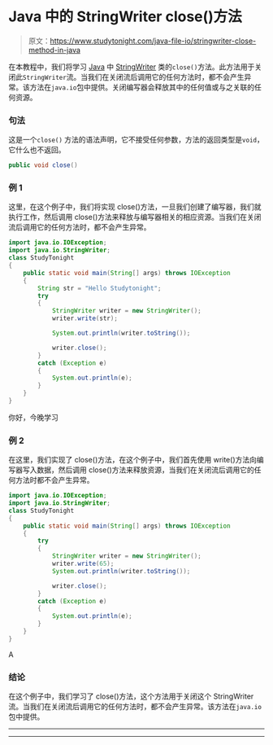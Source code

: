 # Java 中的 StringWriter close()方法

> 原文：<https://www.studytonight.com/java-file-io/stringwriter-close-method-in-java>

在本教程中，我们将学习 [Java](https://www.studytonight.com/java/) 中 [StringWriter](https://www.studytonight.com/java-file-io/java-stringwriter-class) 类的`close()`方法。此方法用于关闭此`StringWriter`流。当我们在关闭流后调用它的任何方法时，都不会产生异常。该方法在`java.io`包中提供。关闭编写器会释放其中的任何值或与之关联的任何资源。

### 句法

这是一个`close()` 方法的语法声明，它不接受任何参数，方法的返回类型是`void`，它什么也不返回。

```java
public void close()
```

### 例 1

这里，在这个例子中，我们将实现 close()方法，一旦我们创建了编写器，我们就执行工作，然后调用 close()方法来释放与编写器相关的相应资源。当我们在关闭流后调用它的任何方法时，都不会产生异常。

```java
import java.io.IOException;
import java.io.StringWriter;
class StudyTonight
{
	public static void main(String[] args) throws IOException 
	{ 
		String str = "Hello Studytonight"; 
		try
		{ 
			StringWriter writer = new StringWriter(); 
			writer.write(str); 

			System.out.println(writer.toString()); 

			writer.close(); 
		} 
		catch (Exception e)
		{ 
			System.out.println(e); 
		} 
	} 
}
```

你好，今晚学习

### 例 2

在这里，我们实现了 close()方法，在这个例子中，我们首先使用 write()方法向编写器写入数据，然后调用 close()方法来释放资源，当我们在关闭流后调用它的任何方法时都不会产生异常。

```java
import java.io.IOException;
import java.io.StringWriter;
class StudyTonight
{
	public static void main(String[] args) throws IOException 
	{ 
		try 
		{ 
			StringWriter writer = new StringWriter(); 
			writer.write(65); 
			System.out.println(writer.toString()); 

			writer.close(); 
		} 
		catch (Exception e) 
		{ 
			System.out.println(e); 
		} 
	} 
}
```

A

### 结论

在这个例子中，我们学习了 close()方法，这个方法用于关闭这个 StringWriter 流。当我们在关闭流后调用它的任何方法时，都不会产生异常。该方法在`java.io`包中提供。

* * *

* * *